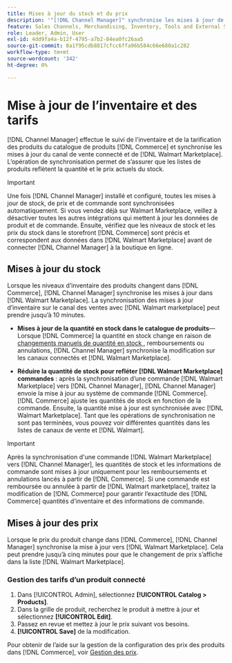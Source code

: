 ```yaml
---
title: Mises à jour du stock et du prix
description: '"[!DNL Channel Manager]" synchronise les mises à jour de stock et de prix entre le  [!DNL Commerce] magasin et  [!DNL Walmart Marketplace] afin que vous puissiez gérer les opérations de vos canaux de vente à partir de l’ [!DNL Commerce] administrateur"'
feature: Sales Channels, Merchandising, Inventory, Tools and External Services
role: Leader, Admin, User
exl-id: 4dd9fa4a-b12f-4795-a7b2-84ea0fc26aa5
source-git-commit: 8a1f95cdb8817cfcc6ffa96b584c66e680a1c282
workflow-type: tm+mt
source-wordcount: '342'
ht-degree: 0%

---
```


# Mise à jour de l’inventaire et des tarifs

[!DNL Channel Manager] effectue le suivi de l’inventaire et de la tarification des produits du catalogue de produits [!DNL Commerce] et synchronise les mises à jour du canal de vente connecté et de [!DNL Walmart Marketplace]. L’opération de synchronisation permet de s’assurer que les listes de produits reflètent la quantité et le prix actuels du stock.


>[!IMPORTANT]
>
>Une fois [!DNL Channel Manager] installé et configuré, toutes les mises à jour de stock, de prix et de commande sont synchronisées automatiquement. Si vous vendez déjà sur Walmart Marketplace, veillez à désactiver toutes les autres intégrations qui mettent à jour les données de produit et de commande. Ensuite, vérifiez que les niveaux de stock et les prix du stock dans le storefront [!DNL Commerce] sont précis et correspondent aux données dans [!DNL Walmart Marketplace] avant de connecter [!DNL Channel Manager] à la boutique en ligne.


## Mises à jour du stock

Lorsque les niveaux d’inventaire des produits changent dans [!DNL Commerce], [!DNL Channel Manager] synchronise les mises à jour dans [!DNL Walmart Marketplace]. La synchronisation des mises à jour d’inventaire sur le canal des ventes avec [!DNL Walmart marketplace] peut prendre jusqu’à 10 minutes.

* **Mises à jour de la quantité en stock dans le catalogue de produits**—Lorsque [!DNL Commerce] la quantité en stock change en raison de [ changements manuels de quantité en stock ](https://experienceleague.adobe.com/docs/commerce-admin/inventory/quantities/quantities-assign-per-product.html), remboursements ou annulations, [!DNL Channel Manager] synchronise la modification sur les canaux connectés et [!DNL Walmart Marketplace].

* **Réduire la quantité de stock pour refléter [!DNL Walmart Marketplace] commandes** : après la synchronisation d’une commande [!DNL Walmart Marketplace] vers [!DNL Channel Manager], [!DNL Channel Manager] envoie la mise à jour au système de commande [!DNL Commerce]. [!DNL Commerce] ajuste les quantités de stock en fonction de la commande. Ensuite, la quantité mise à jour est synchronisée avec [!DNL Walmart Marketplace]. Tant que les opérations de synchronisation ne sont pas terminées, vous pouvez voir différentes quantités dans les listes de canaux de vente et [!DNL Walmart].

>[!IMPORTANT]
>
>Après la synchronisation d&#39;une commande [!DNL Walmart Marketplace] vers [!DNL Channel Manager], les quantités de stock et les informations de commande sont mises à jour uniquement pour les remboursements et annulations lancés à partir de [!DNL Commerce]. Si une commande est remboursée ou annulée à partir de [!DNL Walmart marketplace], traitez la modification de [!DNL Commerce] pour garantir l’exactitude des [!DNL Commerce] quantités d’inventaire et des informations de commande.

## Mises à jour des prix

Lorsque le prix du produit change dans [!DNL Commerce], [!DNL Channel Manager] synchronise la mise à jour vers [!DNL Walmart Marketplace]. Cela peut prendre jusqu’à cinq minutes pour que le changement de prix s’affiche dans la liste [!DNL Walmart Marketplace].

### Gestion des tarifs d’un produit connecté

1. Dans [!UICONTROL Admin], sélectionnez **[!UICONTROL Catalog > Products]**.
1. Dans la grille de produit, recherchez le produit à mettre à jour et sélectionnez **[!UICONTROL Edit]**.
1. Passez en revue et mettez à jour le prix suivant vos besoins.
1. **[!UICONTROL Save]** de la modification.

Pour obtenir de l’aide sur la gestion de la configuration des prix des produits dans [!DNL Commerce], voir [Gestion des prix](https://experienceleague.adobe.com/docs/commerce-admin/catalog/products/pricing/pricing-advanced.html).
